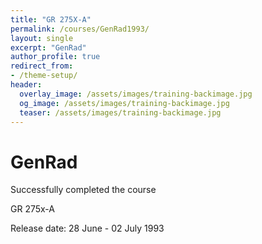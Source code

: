 ```yaml
---
title: "GR 275X-A"
permalink: /courses/GenRad1993/
layout: single
excerpt: "GenRad"
author_profile: true
redirect_from:
- /theme-setup/
header:
  overlay_image: /assets/images/training-backimage.jpg
  og_image: /assets/images/training-backimage.jpg
  teaser: /assets/images/training-backimage.jpg
---
```

# GenRad

Successfully completed the course

GR 275x-A

Release date:  28 June - 02 July 1993

